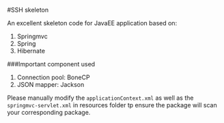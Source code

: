 #SSH skeleton

An excellent skeleton code for JavaEE application based on:  

1. Springmvc
2. Spring
3. Hibernate


###Important component used

1. Connection pool: BoneCP
2. JSON mapper: Jackson

Please manually modify the `applicationContext.xml` as well as the `springmvc-servlet.xml` in resources folder tp ensure the package will scan your corresponding package.  
